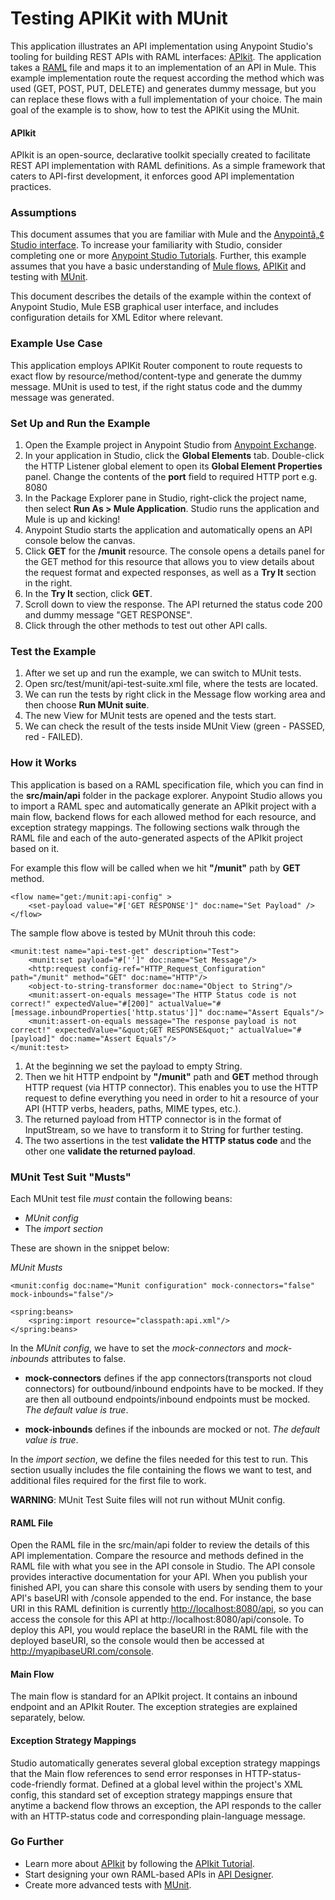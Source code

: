 # Testing APIKit with MUnit #

This application illustrates an API implementation using Anypoint Studio's tooling for building REST APIs with RAML interfaces: [APIkit](http://www.mulesoft.org/documentation/display/current/APIkit). The application takes a [RAML](http://raml.org/) file and maps it to an implementation of an API in Mule. This example implementation route the request according the method which was used (GET, POST, PUT, DELETE) and generates dummy message, but you can replace these flows with a full implementation of your choice.
The main goal of the example is to show, how to test the APIKit using the MUnit.

#### APIkit ####

APIkit is an open-source, declarative toolkit specially created to facilitate REST API implementation with RAML definitions. As a simple framework that caters to API-first development, it enforces good API implementation practices. 

### Assumptions ###

This document assumes that you are familiar with Mule and the [Anypointâ„¢ Studio interface](http://www.mulesoft.org/documentation/display/current/Anypoint+Studio+Essentials). To increase your familiarity with Studio, consider completing one or more [Anypoint Studio Tutorials](http://www.mulesoft.org/documentation/display/current/Basic+Studio+Tutorial). Further, this example assumes that you have a basic understanding of [Mule flows](http://www.mulesoft.org/documentation/display/current/Mule+Application+Architecture), [APIKit](http://docs.mulesoft.com/anypoint-platform-for-apis/apikit-tutorial) and testing with [MUnit](https://docs.mulesoft.com/mule-user-guide/v/3.7/munit). 

This document describes the details of the example within the context of Anypoint Studio, Mule ESB graphical user interface, and includes configuration details for XML Editor where relevant. 

### Example Use Case ###

This application employs APIKit Router component to route requests to exact flow by resource/method/content-type and generate the dummy message. MUnit is used to test, if the right status code and the dummy message was generated.
### Set Up and Run the Example ###

1. Open the Example project in Anypoint Studio from [Anypoint Exchange](http://www.mulesoft.org/documentation/display/current/Anypoint+Exchange).
2. In your application in Studio, click the **Global Elements** tab. Double-click the HTTP Listener global element to open its **Global Element Properties** panel. Change the contents of the **port** field to required HTTP port e.g. 8080
3. In the Package Explorer pane in Studio, right-click the project name, then select **Run As > Mule Application**. Studio runs the application and Mule is up and kicking!
2. Anypoint Studio starts the application and automatically opens an API console below the canvas.
3. Click **GET** for the **/munit** resource.
The console opens a details panel for the GET method for this resource that allows you to view details about the request format and expected responses, as well as a **Try It** section in the right.
4. In the **Try It** section, click **GET**.
5. Scroll down to view the response. The API returned the status code 200 and dummy message "GET RESPONSE". 
6. Click through the other methods to test out other API calls.

### Test the Example ###

1. After we set up and run the example, we can switch to MUnit tests.
2. Open src/test/munit/api-test-suite.xml file, where the tests are located.
3. We can run the tests by right click in the Message flow working area and then choose **Run MUnit suite**.
4. The new View for MUnit tests are opened and the tests start.
5. We can check the result of the tests inside MUnit View (green - PASSED, red - FAILED).

### How it Works ###

This application is based on a RAML specification file, which you can find in the **src/main/api** folder in the package explorer. Anypoint Studio allows you to import a RAML spec and automatically generate an APIkit project with a main flow, backend flows for each allowed method for each resource, and exception strategy mappings. The following sections walk through the RAML file and each of the auto-generated aspects of the APIkit project based on it.

For example this flow will be called when we hit **"/munit"** path by **GET** method.

	<flow name="get:/munit:api-config" >
        <set-payload value="#['GET RESPONSE']" doc:name="Set Payload" />
    </flow>
    
The sample flow above is tested by MUnit throuh this code:

	<munit:test name="api-test-get" description="Test">
        <munit:set payload="#['']" doc:name="Set Message"/>
        <http:request config-ref="HTTP_Request_Configuration" path="/munit" method="GET" doc:name="HTTP"/>
        <object-to-string-transformer doc:name="Object to String"/>
        <munit:assert-on-equals message="The HTTP Status code is not correct!" expectedValue="#[200]" actualValue="#[message.inboundProperties['http.status']]" doc:name="Assert Equals"/>
        <munit:assert-on-equals message="The response payload is not correct!" expectedValue="&quot;GET RESPONSE&quot;" actualValue="#[payload]" doc:name="Assert Equals"/>
    </munit:test>

1. At the beginning we set the payload to empty String.
2. Then we hit HTTP endpoint by **"/munit"** path and **GET** method through HTTP request (via HTTP connector).
This enables you to use the HTTP request to define everything you need in order to hit a resource of your API (HTTP verbs, headers, paths, MIME types, etc.).
3. The returned payload from HTTP connector is in the format of InputStream, so we have to transform it to String for further testing.
4. The two assertions in the test **validate the HTTP status code** and the other one **validate the returned payload**.

### MUnit Test Suit "Musts" ###

Each MUnit test file _must_ contain the following beans:

* _MUnit config_
* The _import section_

These are shown in the snippet below:

*MUnit Musts*

	<munit:config doc:name="Munit configuration" mock-connectors="false" mock-inbounds="false"/>    

	<spring:beans>
        <spring:import resource="classpath:api.xml"/>
    </spring:beans>

In the _MUnit config_, we have to set the _mock-connectors_ and _mock-inbounds_ attributes to false.

* **mock-connectors** defines if the app connectors(transports not cloud connectors) for outbound/inbound endpoints have to be 
 mocked. If they are then all outbound endpoints/inbound endpoints must be mocked. _The default value is true_.
 
* **mock-inbounds** defines if the inbounds are mocked or not. _The default value is true_.


In the _import section_, we define the files needed for this test to run. This section usually includes the file containing the flows we want to test, and additional files required for the first file to work.

**WARNING**: MUnit Test Suite files will not run without MUnit config.

#### RAML File ####

Open the RAML file in the src/main/api folder to review the details of this API implementation.
Compare the resource and methods defined in the RAML file with what you see in the API console in Studio. The API console provides interactive documentation for your API. When you publish your finished API, you can share this console with users by sending them to your API's baseURI with /console appended to the end. For instance, the base URI in this RAML definition is currently [http://localhost:8080/api](http://localhost:8080/api,), so you can access the console for this API at http://localhost:8080/api/console. To deploy this API, you would replace the baseURI in the RAML file with the deployed baseURI, so the console would then be accessed at http://myapibaseURI.com/console.

#### Main Flow 
The main flow is standard for an APIkit project. It contains an inbound endpoint and an APIkit Router. The exception strategies are explained separately, below.

#### Exception Strategy Mappings ####

Studio automatically generates several global exception strategy mappings that the Main flow references to send error responses in HTTP-status-code-friendly format. Defined at a global level within the project's XML config, this standard set of exception strategy mappings ensure that anytime a backend flow throws an exception, the API responds to the caller with an HTTP-status code and corresponding plain-language message. 


### Go Further ###

- Learn more about [APIkit](http://www.mulesoft.org/documentation/display/current/APIkit) by following the [APIkit Tutorial](http://www.mulesoft.org/documentation/display/current/APIkit+Tutorial).
- Start designing your own RAML-based APIs in [API Designer](http://api-portal.anypoint.mulesoft.com/raml/api-designer).
- Create more advanced tests with [MUnit](http://docs.mulesoft.com/mule-user-guide/v/3.7/munit).
